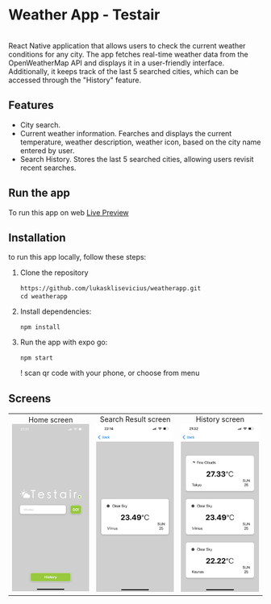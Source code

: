 # Weather App - Testair
</br>
React Native application that allows users to check the current weather conditions for any city. The app fetches real-time weather data from the OpenWeatherMap API and displays it in a user-friendly interface. Additionally, it keeps track of the last 5 searched cities, which can be accessed through the "History" feature.
</br>

## Features
* City search.
* Current weather information. Fearches and displays the current temperature, weather description, weather icon, based on the city name entered by user.
* Search History. Stores the last 5 searched cities, allowing users revisit recent searches.

## Run the app 
To run this app on web [Live Preview](https://lukasklisevicius.github.io/weatherapp/)

## Installation
to run this app locally, follow these steps:
1. Clone the repository
   ```
   https://github.com/lukasklisevicius/weatherapp.git
   cd weatherapp
   ```
2. Install dependencies:
   ```
   npm install
   ```
3. Run the app with expo go:
   ```
   npm start
   ```
   ! scan qr code with your phone, or choose from menu

## Screens
<table>
  <tr>
    <td align="center">
      Home screen</br>
      <img alt="App Shop Screen" src="https://github.com/lukasklisevicius/weatherapp/blob/main/assets/home.jpg" width="250px" />
    </td>
      <td align="center">
      Search Result screen</br>
      <img alt="App Shop Screen" src="https://github.com/lukasklisevicius/weatherapp/blob/main/assets/result.jpg" width="250px" />
    </td>
        <td align="center">
      History screen</br>
      <img alt="App Shop Screen" src="https://github.com/lukasklisevicius/weatherapp/blob/main/assets/history.jpg" width="250px" />
    </td>
  </tr>
</table>
